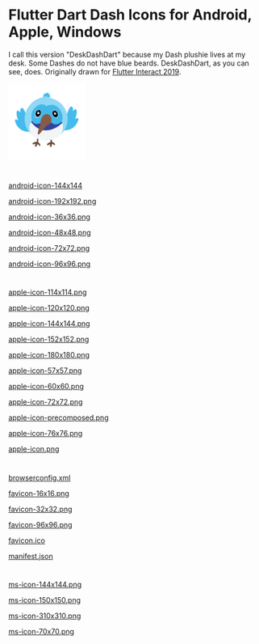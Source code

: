 
# Flutter Dart Dash Icons for Android, Apple, Windows

I call this version "DeskDashDart" because my Dash plushie lives at my desk. Some Dashes do not have blue beards.  DeskDashDart, as you can see, does.  Originally drawn for [Flutter Interact 2019](https://www.youtube.com/watch?v=EgBMGDtHZhE).


![apple-icon-152x152.png](dash-dart.ico/apple-icon-152x152.png)

#
[android-icon-144x144](dash-dart.ico/android-icon-144x144.png) 



[android-icon-192x192.png](dash-dart.ico/android-icon-192x192.png)

[android-icon-36x36.png](dash-dart.ico/android-icon-36x36.png)


[android-icon-48x48.png](dash-dart.ico/android-icon-48x48.png)


[android-icon-72x72.png](dash-dart.ico/android-icon-72x72.png)


[android-icon-96x96.png](dash-dart.ico/android-icon-96x96.png)

#
[apple-icon-114x114.png](dash-dart.ico/apple-icon-114x114.png)


[apple-icon-120x120.png](dash-dart.ico/apple-icon-120x120.png)


[apple-icon-144x144.png](dash-dart.ico/apple-icon-144x144.png)


[apple-icon-152x152.png](dash-dart.ico/apple-icon-152x152.png)


[apple-icon-180x180.png](dash-dart.ico/android-icon-192x192.png)


[apple-icon-57x57.png](dash-dart.ico/apple-icon-57x57.png)


[apple-icon-60x60.png](dash-dart.ico/apple-icon-60x60.png)


[apple-icon-72x72.png](dash-dart.ico/apple-icon-72x72.png)

[apple-icon-precomposed.png](dash-dart.ico/apple-icon-precomposed.png)


[apple-icon-76x76.png](dash-dart.ico/apple-icon-76x76.png)


[apple-icon.png](dash-dart.ico/apple-icon.png)

#

[browserconfig.xml](dash-dart.ico/browserconfig.xml)


[favicon-16x16.png](dash-dart.ico/favicon-16x16.png)


[favicon-32x32.png](dash-dart.ico/favicon-32x32.png)


[favicon-96x96.png](dash-dart.ico/favicon-96x96.png)


[favicon.ico](dash-dart.ico/favicon.ico)


[manifest.json](dash-dart.ico/manifest.json)

#

[ms-icon-144x144.png](dash-dart.ico/ms-icon-144x144.png)


[ms-icon-150x150.png](dash-dart.ico/ms-icon-150x150.png)


[ms-icon-310x310.png](dash-dart.ico/ms-icon-310x310.png)


[ms-icon-70x70.png](dash-dart.ico/ms-icon-70x70.png)



